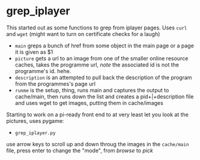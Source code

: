 # grep_iplayer

This started out as some functions to grep from iplayer pages.
Uses ```curl``` and ```wget``` (might want to turn on certificate checks for a laugh)

- ```main``` greps a bunch of href from some object in
the main page or a page it is given as $1
- ```picture``` gets a url to an image from one of the smaller
online resource caches,  takes the programme url, *note* the associated id is not the programme's id. hehe.
- ```description``` is an attempted to pull back the description of the program from the programmes's page url
- ```runme``` is the setup, thing, runs main and captures the output to cache/main, then runs down the list
and creates a pid+|+description file and uses wget to get images, putting them in cache/images

Starting to work on a pi-ready front end to at very least let you look at the pictures, uses pygame:

- ```grep_iplayer.py```

use arrow keys to scroll up and down throug the images in the ```cache/main``` file,
press enter to change the "mode", from *browse* to *pick*
